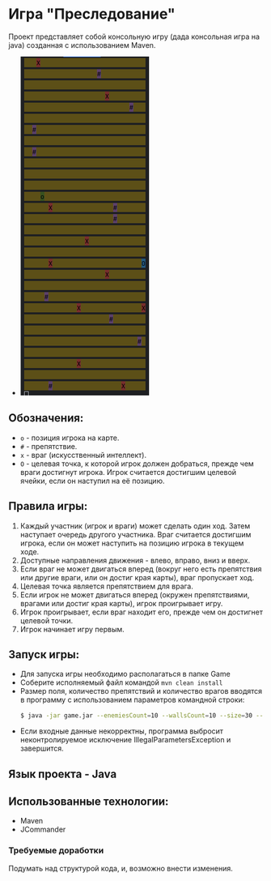 # Игра "Преследование"
Проект представляет собой консольную игру (дада консольная игра на java) созданная с использованием Maven.
- ![map](images/game.png)

## Обозначения:
- `o` - позиция игрока на карте.
- `#` - препятствие.
- `x` - враг (искусственный интеллект).
- `O` - целевая точка, к которой игрок должен добраться, прежде чем враги достигнут игрока. Игрок считается достигшим целевой ячейки, если он наступил на её позицию.


## Правила игры:
1. Каждый участник (игрок и враги) может сделать один ход. Затем наступает очередь другого участника. Враг считается достигшим игрока, если он может наступить на позицию игрока в текущем ходе.
2. Доступные направления движения - влево, вправо, вниз и вверх.
3. Если враг не может двигаться вперед (вокруг него есть препятствия или другие враги, или он достиг края карты), враг пропускает ход.
4. Целевая точка является препятствием для врага.
5. Если игрок не может двигаться вперед (окружен препятствиями, врагами или достиг края карты), игрок проигрывает игру.
6. Игрок проигрывает, если враг находит его, прежде чем он достигнет целевой точки.
7. Игрок начинает игру первым.

## Запуск игры:
- Для запуска игры необходимо располагаться в папке Game
- Соберите исполняемый файл командой `mvn clean install`
- Размер поля, количество препятствий и количество врагов вводятся в программу с использованием параметров командной строки:
   ```bash
   $ java -jar game.jar --enemiesCount=10 --wallsCount=10 --size=30 --profile=production
- Если входные данные некорректны, программа выбросит неконтролируемое исключение IllegalParametersException и завершится.

## Язык проекта - Java
## Использованные технологии:
- Maven
- JCommander
### Требуемые доработки
Подумать над структурой кода, и, возможно внести изменения.
